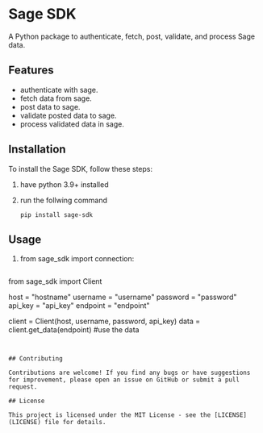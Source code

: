 
# Sage SDK

A Python package to authenticate, fetch, post, validate, and process Sage data.

## Features

- authenticate with sage.
- fetch data from sage.
- post data to sage.
- validate posted data to sage.
- process validated data in sage.

## Installation

To install the Sage SDK, follow these steps:

1. have python 3.9+ installed
2. run the follwing command

   ```
   pip install sage-sdk
   ```
## Usage
1. from sage_sdk import connection:

   ```
  from sage_sdk import Client
  
  host = "hostname"
  username = "username"
  password = "password"
  api_key = "api_key"
  endpoint = "endpoint"
  
  client = Client(host, username, password, api_key)
  data = client.get_data(endpoint)
  #use the data
  
   
   ```


## Contributing

Contributions are welcome! If you find any bugs or have suggestions for improvement, please open an issue on GitHub or submit a pull request.

## License

This project is licensed under the MIT License - see the [LICENSE](LICENSE) file for details.